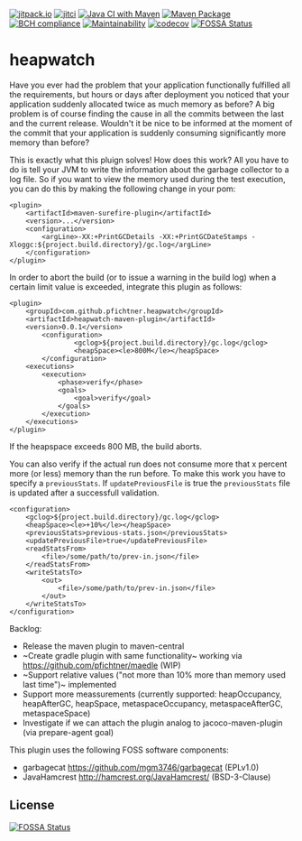 [![jitpack.io](https://jitpack.io/v/pfichtner/heapwatch.svg)](https://jitpack.io/#pfichtner/heapwatch)
[![jitci](https://jitci.com/gh/pfichtner/heapwatch/svg)](https://jitci.com/gh/pfichtner/heapwatch)
[![Java CI with Maven](https://github.com/pfichtner/heapwatch/actions/workflows/maven.yml/badge.svg)](https://github.com/pfichtner/heapwatch/actions/workflows/maven.yml)
[![Maven Package](https://github.com/pfichtner/heapwatch/actions/workflows/maven-publish.yml/badge.svg)](https://github.com/pfichtner/heapwatch/actions/workflows/maven-publish.yml)
[![BCH compliance](https://bettercodehub.com/edge/badge/pfichtner/heapwatch?branch=master)](https://bettercodehub.com/)
[![Maintainability](https://api.codeclimate.com/v1/badges/9d65dad82c39b80a27e2/maintainability)](https://codeclimate.com/github/pfichtner/heapwatch/maintainability)
[![codecov](https://codecov.io/gh/pfichtner/heapwatch/branch/master/graph/badge.svg?token=xC6rGPBJVC)](https://codecov.io/gh/pfichtner/heapwatch)
[![FOSSA Status](https://app.fossa.com/api/projects/git%2Bgithub.com%2Fpfichtner%2Fheapwatch.svg?type=shield)](https://app.fossa.com/projects/git%2Bgithub.com%2Fpfichtner%2Fheapwatch?ref=badge_shield)
# heapwatch
Have you ever had the problem that your application functionally fulfilled all the requirements, but hours or days after deployment you noticed that your application suddenly allocated twice as much memory as before? A big problem is of course finding the cause in all the commits between the last and the current release. Wouldn't it be nice to be informed at the moment of the commit that your application is suddenly consuming significantly more memory than before?

This is exactly what this pluign solves! How does this work?  All you have to do is tell your JVM to write the information about the garbage collector to a log file. So if you want to view the memory used during the test execution, you can do this by making the following change in your pom:
```
<plugin>
	<artifactId>maven-surefire-plugin</artifactId>
	<version>...</version>
	<configuration>
		<argLine>-XX:+PrintGCDetails -XX:+PrintGCDateStamps -Xloggc:${project.build.directory}/gc.log</argLine>
	</configuration>
</plugin>
```

In order to abort the build (or to issue a warning in the build log) when a certain limit value is exceeded, integrate this plugin as follows:
```
<plugin>
	<groupId>com.github.pfichtner.heapwatch</groupId>
	<artifactId>heapwatch-maven-plugin</artifactId>
	<version>0.0.1</version>
        <configuration>
                <gclog>${project.build.directory}/gc.log</gclog>
                <heapSpace><le>800M</le></heapSpace>
        </configuration>
	<executions>
		<execution>
			<phase>verify</phase>
			<goals>
				<goal>verify</goal>
			</goals>
		</execution>
	</executions>
</plugin>
```

If the heapspace exceeds 800 MB, the build aborts.

You can also verify if the actual run does not consume more that x percent more (or less) memory than the run before. To make this work you have to specify a ```previousStats```. If ```updatePreviousFile``` is true the ```previousStats``` file is updated after a successfull validation. 
```
<configuration>
	<gclog>${project.build.directory}/gc.log</gclog>
	<heapSpace><le>+10%</le></heapSpace>
	<previousStats>previous-stats.json</previousStats>
	<updatePreviousFile>true</updatePreviousFile>
	<readStatsFrom>
		<file>/some/path/to/prev-in.json</file>
	</readStatsFrom>
	<writeStatsTo>
		<out>
			<file>/some/path/to/prev-in.json</file>
		</out>
	</writeStatsTo>
</configuration>
```

Backlog: 
- Release the maven plugin to maven-central
- ~Create gradle plugin with same functionality~ working via https://github.com/pfichtner/maedle (WIP)
- ~Support relative values ("not more than 10% more than memory used last time")~ implemented
- Support more meassurements (currently supported: heapOccupancy, heapAfterGC, heapSpace, metaspaceOccupancy, metaspaceAfterGC, metaspaceSpace) 
- Investigate if we can attach the plugin analog to jacoco-maven-plugin (via prepare-agent goal)

This plugin uses the following FOSS software components: 
- garbagecat https://github.com/mgm3746/garbagecat (EPLv1.0)
- JavaHamcrest http://hamcrest.org/JavaHamcrest/ (BSD-3-Clause)

## License
[![FOSSA Status](https://app.fossa.com/api/projects/git%2Bgithub.com%2Fpfichtner%2Fheapwatch.svg?type=large)](https://app.fossa.com/projects/git%2Bgithub.com%2Fpfichtner%2Fheapwatch?ref=badge_large)

